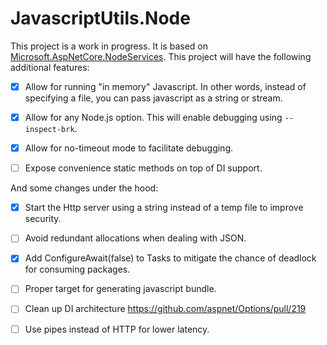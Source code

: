 # JavascriptUtils.Node
This project is a work in progress. It is based on [Microsoft.AspNetCore.NodeServices](https://github.com/aspnet/JavaScriptServices/tree/master/src/Microsoft.AspNetCore.NodeServices).
This project will have the following additional features:

- [X] Allow for running "in memory" Javascript. In other words, instead of specifying a file, you can pass javascript as a string or stream. 

- [X] Allow for any Node.js option. This will enable debugging using `--inspect-brk`.

- [x] Allow for no-timeout mode to facilitate debugging.

- [ ] Expose convenience static methods on top of DI support.

And some changes under the hood:
- [X] Start the Http server using a string instead of a temp file to improve security.

- [ ] Avoid redundant allocations when dealing with JSON.

- [X] Add ConfigureAwait(false) to Tasks to mitigate the chance of deadlock for consuming packages.

- [ ] Proper target for generating javascript bundle.

- [ ] Clean up DI architecture https://github.com/aspnet/Options/pull/219

- [ ] Use pipes instead of HTTP for lower latency.
